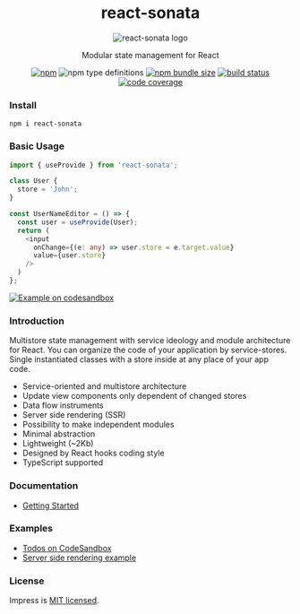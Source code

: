 <div align="center">

# react-sonata

![react-sonata logo](https://betula.github.io/impress/logo.png)

Modular state management for React

[![npm](https://img.shields.io/npm/v/@impress/react?style=flat-square)](https://www.npmjs.com/package/@impress/react) ![npm type definitions](https://img.shields.io/npm/types/@impress/react?style=flat-square) [![npm bundle size](https://img.shields.io/bundlephobia/minzip/@impress/react?style=flat-square)](https://bundlephobia.com/result?p=@impress/react) [![build status](https://img.shields.io/github/workflow/status/betula/impress/Tests?style=flat-square)](https://github.com/betula/impress/actions?workflow=Tests) [![code coverage](https://img.shields.io/coveralls/github/betula/impress?style=flat-square)](https://coveralls.io/github/betula/impress)

</div>

### Install

`npm i react-sonata`

### Basic Usage

```typescript
import { useProvide } from 'react-sonata';

class User {
  store = 'John';
}

const UserNameEditor = () => {
  const user = useProvide(User);
  return (
    <input
      onChange={(e: any) => user.store = e.target.value}
      value={user.store}
    />
  )
};
```
[![Example on codesandbox](https://codesandbox.io/static/img/play-codesandbox.svg)](https://codesandbox.io/s/github/betula/impress/tree/master/examples/basic-usage)

### Introduction

Multistore state management with service ideology and module architecture for React. You can organize the code of your application by service-stores. Single instantiated classes with a store inside at any place of your app code.

- Service-oriented and multistore architecture
- Update view components only dependent of changed stores
- Data flow instruments
- Server side rendering (SSR)
- Possibility to make independent modules
- Minimal abstraction
- Lightweight (~2Kb)
- Designed by React hooks coding style
- TypeScript supported

### Documentation

- [Getting Started](./docs/getting-started.md)

### Examples

- [Todos on CodeSandbox](https://codesandbox.io/s/github/betula/impress/tree/master/examples/todos)
- [Server side rendering example](https://github.com/betula/impress/tree/master/examples/ssr)

### License

Impress is [MIT licensed](./LICENSE).
